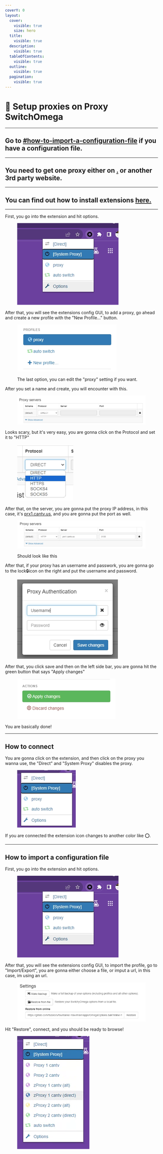 ```yaml
---
coverY: 0
layout:
  cover:
    visible: true
    size: hero
  title:
    visible: true
  description:
    visible: true
  tableOfContents:
    visible: true
  outline:
    visible: true
  pagination:
    visible: true
---
```


# 🔱 Setup proxies on Proxy SwitchOmega

***

## Go to [#how-to-import-a-configuration-file](setup-proxies-on-proxy-switchomega.md#how-to-import-a-configuration-file "mention") if you have a configuration file.

***

## You need to get one proxy either on [.](./ "mention") or another 3rd party website.

***

## You can find out how to install extensions [here.](../how-to-install/how-to-install-extension-on-another-browser.md)

***

First, you go into the extension and hit options.

<figure><img src="../.gitbook/assets/image (22).png" alt=""><figcaption></figcaption></figure>

After that, you will see the extensions config GUI, to add a proxy, go ahead and create a new profile with the "New Profile..." button.

<figure><img src="../.gitbook/assets/image (23).png" alt=""><figcaption><p>The last option, you can edit the "proxy" setting if you want.</p></figcaption></figure>

After you set a name and create, you will encounter with this.

<figure><img src="../.gitbook/assets/image (24).png" alt=""><figcaption></figcaption></figure>

Looks scary, but it's very easy, you are gonna click on the Protocol and set it to "HTTP"

<figure><img src="../.gitbook/assets/image (25).png" alt=""><figcaption></figcaption></figure>

After that, on the server, you are gonna put the proxy IP address, in this case, it's [prx1.cantv.us](./#prx1.cantv.us-3135), and you are gonna put the port as well.

<figure><img src="../.gitbook/assets/image (26).png" alt=""><figcaption><p>Should look like this</p></figcaption></figure>

After that, if your proxy has an username and passwork, you are gonna go to the lock:lock:icon on the right and put the username and password.

<figure><img src="../.gitbook/assets/image (28).png" alt=""><figcaption></figcaption></figure>

After that, you click save and then on the left side bar, you are gonna hit the green button that says "Apply changes"

<figure><img src="../.gitbook/assets/image (29).png" alt=""><figcaption></figcaption></figure>

You are basically done!

***

## How to connect

You are gonna click on the extension, and then click on the proxy you wanna use, the "Direct" and "System Proxy" disables the proxy.

<figure><img src="../.gitbook/assets/image (30).png" alt=""><figcaption></figcaption></figure>

If you are connected the extension icon changes to another color like ⭕.

***

## How to import a configuration file

First, you go into the extension and hit options.

<figure><img src="../.gitbook/assets/image (22).png" alt=""><figcaption></figcaption></figure>

After that, you will see the extensions config GUI, to import the profile, go to "Import/Export", you are gonna either choose a file, or imput a url, in this case, im using an url.

<figure><img src="../.gitbook/assets/image (31).png" alt=""><figcaption></figcaption></figure>

Hit "Restore", connect, and you should be ready to browse!

<figure><img src="../.gitbook/assets/image (32).png" alt=""><figcaption></figcaption></figure>
